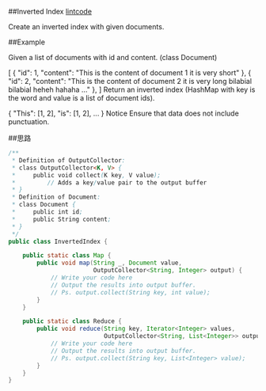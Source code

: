 ##Inverted Index
[lintcode](https://www.lintcode.com/problem/inverted-index/description?source=ladder)

  Create an inverted index with given documents.

##Example

  Given a list of documents with id and content. (class Document)

  [
    {
      "id": 1,
      "content": "This is the content of document 1 it is very short"
    },
    {
      "id": 2,
      "content": "This is the content of document 2 it is very long bilabial bilabial heheh hahaha ..."
    },
  ]
  Return an inverted index (HashMap with key is the word and value is a list of document ids).

  {
     "This": [1, 2],
     "is": [1, 2],
     ...
  }
  Notice
  Ensure that data does not include punctuation.

##思路
```java
/**
 * Definition of OutputCollector:
 * class OutputCollector<K, V> {
 *     public void collect(K key, V value);
 *         // Adds a key/value pair to the output buffer
 * }
 * Definition of Document:
 * class Document {
 *     public int id;
 *     public String content;
 * }
 */
public class InvertedIndex {

    public static class Map {
        public void map(String _, Document value,
                        OutputCollector<String, Integer> output) {
            // Write your code here
            // Output the results into output buffer.
            // Ps. output.collect(String key, int value);
        }
    }

    public static class Reduce {
        public void reduce(String key, Iterator<Integer> values,
                           OutputCollector<String, List<Integer>> output) {
            // Write your code here
            // Output the results into output buffer.
            // Ps. output.collect(String key, List<Integer> value);
        }
    }
}
```

